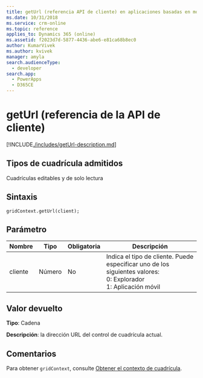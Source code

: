 ```yaml
---
title: getUrl (referencia API de cliente) en aplicaciones basadas en modelos | Microsoft Docs
ms.date: 10/31/2018
ms.service: crm-online
ms.topic: reference
applies_to: Dynamics 365 (online)
ms.assetid: f2023d7d-5877-4436-abe6-e81ca68b8ec0
author: KumarVivek
ms.author: kvivek
manager: amyla
search.audienceType:
  - developer
search.app:
  - PowerApps
  - D365CE
---
```

# <a name="geturl-client-api-reference"></a>getUrl (referencia de la API de cliente)



[!INCLUDE[./includes/getUrl-description.md](./includes/getUrl-description.md)]

## <a name="grid-types-supported"></a>Tipos de cuadrícula admitidos

Cuadrículas editables y de solo lectura

## <a name="syntax"></a>Sintaxis

`gridContext.getUrl(client);`

## <a name="parameter"></a>Parámetro

|Nombre|Tipo|Obligatoria|Descripción|
|--|--|--|--|
|cliente|Número|No|Indica el tipo de cliente. Puede especificar uno de los siguientes valores:<br/>0: Explorador<br/>1: Aplicación móvil|

## <a name="return-value"></a>Valor devuelto

**Tipo**: Cadena

**Descripción**: la dirección URL del control de cuadrícula actual.

## <a name="remarks"></a>Comentarios

Para obtener `gridContext`, consulte [Obtener el contexto de cuadrícula](../../grids.md#bkmk_gridcontext).



